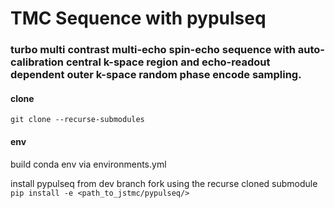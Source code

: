 # TMC Sequence with pypulseq
### turbo multi contrast multi-echo spin-echo sequence with auto-calibration central k-space region and echo-readout dependent outer k-space random phase encode sampling.

#### clone

`git clone --recurse-submodules`

#### env
build conda env via environments.yml

install pypulseq from dev branch fork using the recurse cloned submodule
`pip install -e <path_to_jstmc/pypulseq/>`
